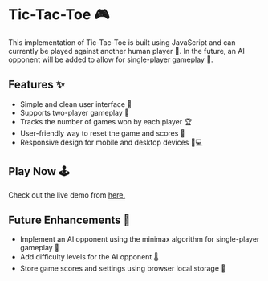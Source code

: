 # Tic-Tac-Toe 🎮

This implementation of Tic-Tac-Toe is built using JavaScript and can currently be played against another human player 🙌. In the future, an AI opponent will be added to allow for single-player gameplay 🤖.

## Features ✨

- Simple and clean user interface 🌟
- Supports two-player gameplay 👥
- Tracks the number of games won by each player 🏆
- User-friendly way to reset the game and scores 🔄
- Responsive design for mobile and desktop devices 📱💻

## Play Now 🕹️

Check out the live demo from [here.](https://xsayedmahmud.github.io/tic-tac-toe/)

## Future Enhancements 🔮

- Implement an AI opponent using the minimax algorithm for single-player gameplay 🧠
- Add difficulty levels for the AI opponent 🌡️
- Store game scores and settings using browser local storage 💾
